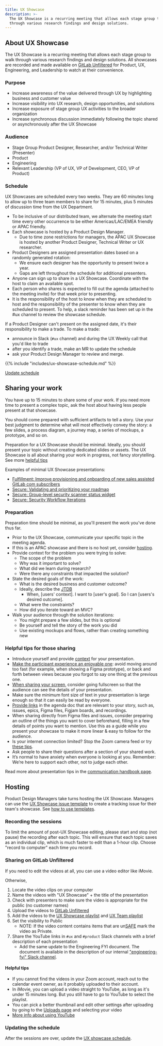 ```yaml
---
title: UX Showcase
description: >-
  The UX Showcase is a recurring meeting that allows each stage group to walk
  through various research findings and design solutions.
---
```


## About UX Showcase

The UX Showcase is a recurring meeting that allows each stage group to walk through various research findings and design solutions. All showcases are recorded and made available on [GitLab Unfiltered](https://www.youtube.com/playlist?list=PL05JrBw4t0Kq89nFXtkVviaIfYQPptwJz) for Product, UX, Engineering, and Leadership to watch at their convenience.

### Purpose

- Increase awareness of the value delivered through UX by highlighting business and customer value
- Increase visibility into UX research, design opportunities, and solutions
- Increase exposure of stage group UX activities to the broader organization
- Increase synchronous discussion immediately following the topic shared or asynchronously after the UX Showcase

### Audience

- Stage Group Product Designer, Researcher, and/or Technical Writer (Presenter)
- Product
- Engineering
- Relevant Leadership (VP of UX, VP of Development, CEO, VP of Product)

### Schedule

UX Showcases are scheduled every two weeks. They are 60 minutes long to allow up to three team members to share for 15 minutes, plus 5 minutes of discussion time from the UX Department.

- To be inclusive of our distributed team, we alternate the meeting start time every other occurrence to be either Americas/LAC/EMEA friendly or APAC friendly.
- Each showcase is hosted by a Product Design Manager.
    - Due to time zone restrictions for managers, the APAC UX Showcase is hosted by another Product Designer, Technical Writer or UX researcher.
- Product Designers are assigned presentation dates based on a randomly generated rotation:
    - We ensure each designer has the opportunity to present twice a year.
    - Gaps are left throughout the schedule for additional presenters.
- Anyone can sign up to share in a UX Showcase. Coordinate with the host to claim an available spot.
- Each person who shares is expected to fill out the agenda (attached to the meeting invite) for that week prior to presenting.
- It is the responsibility of the host to know when they are scheduled to host and the responsibility of the presenter to know when they are scheduled to present. To help, a slack reminder has been set up in the #ux channel to review the showcase schedule.

If a Product Designer can't present on the assigned date, it's their responsibility to make a trade. To make a trade:
- announce in Slack (`#ux` channel) and during the UX Weekly call that you'd like to trade
- after you identify a trade, make an MR to update the schedule
- ask your Product Design Manager to review and merge.

{{% include "includes/ux-showcase-schedule.md" %}}

<a href="https://gitlab.com/-/ide/project/gitlab-com/content-sites/handbook/edit/main/-/assets/includes/ux-showcase-schedule.md" class="btn btn-primary">Update schedule</a>

## Sharing your work

You have up to 15 minutes to share some of your work. If you need more time to present a complex topic, ask the host about having less people present at that showcase.

You should come prepared with sufficient artifacts to tell a story. Use your best judgment to determine what will most effectively convey the story: a few slides, a process diagram, a journey map, a series of mockups, a prototype, and so on.

Preparation for a UX Showcase should be minimal. Ideally, you should present your topic without creating dedicated slides or assets. The UX Showcase is all about sharing your work in progress, not fancy storytelling. See more [helpful tips](#helpful-tips-for-presenters)

Examples of minimal UX Showcase presentations:

- [Fulfillment: Improve provisioning and onboarding of new sales assisted GitLab com subscribers](https://youtu.be/JYl2_Pnh_-I )
- [Secure: Validating and prioritizing your roadmap](https://youtu.be/FVhZ_XNiR6U)
- [Secure: Group-level security scanner status widget](https://youtu.be/4W-cWcEae_o)
- [Secure: Security Workflow Iterations](https://youtu.be/v3gv-rplcBI)

### Preparation

Preparation time should be minimal, as you'll present the work you've done thus far.

- Prior to the UX Showcase, communicate your specific topic in the meeting agenda.
- If this is an APAC showcase and there is no host yet, consider [hosting](/handbook/product/ux/ux-showcase/#hosting).
- Provide context for the problem you were trying to solve:
    - The scope of the problem
    - Why was it important to solve?
    - What did we learn during research?
    - Were there any constraints that impacted the solution?
- State the desired goals of the work:
    - What is the desired business and customer outcome?
    - Ideally, describe the [JTDB](https://jtbd.info/replacing-the-user-story-with-the-job-story-af7cdee10c27)
        - When, [users' context]. I want to [user's goal]. So I can [users's desired outcome].
    - What were the constraints?
    - How did you iterate toward an MVC?
- Walk your audience through the solution iterations:
    - You might prepare a few slides, but this is optional
    - Be yourself and tell the story of the work you did
    - Use existing mockups and flows, rather than creating something new

### Helpful tips for those sharing

- Introduce yourself and provide [context](#preparation) for your presentation.
- [Make the participant experience an enjoyable one](/handbook/tools-and-tips/zoom/#make-the-participant-experience-an-enjoyable-one): avoid moving around too fast (for example, when showing a Figma prototype), or back and forth between views because you forgot to say one thing at the previous one.
- [When sharing your screen](/handbook/tools-and-tips/zoom/#how-to-share-a-presentation-in-zoom), consider going fullscreen so that the audience can see the details of your presentation.
- Make sure the minimum font size of text in your presentation is large enough so that it can easily be read by everyone.
- [Provide links](/handbook/tools-and-tips/zoom/#provide-links-rather-than-sharing-while-you-present-or-edit) in the agenda doc that are relevant to your story, such as, issues, epics, Figma files, Figjam boards, and recordings.
- When sharing directly from Figma files and issues, consider preparing an outline of the things you want to cover beforehand, filling in a few details of points you want to mention. Use this as a guide while you present your showcase to make it more linear & easy to follow for the audience.
- Is your internet connection limited? Stop the Zoom camera feed or try [these tips](https://www.canr.msu.edu/od/educational-technology/tips-zoom-slow-connection).
- Ask people to share their questions after a section of your shared work.
- It’s normal to have anxiety when everyone is looking at you. Remember: We’re here to support each other, not to judge each other.

Read more about presentation tips in the [communication handbook page](/handbook/communication/#presentations).

## Hosting

Product Design Managers take turns hosting the UX Showcase. Managers can use the [UX Showcase issue template](https://gitlab.com/gitlab-org/gitlab-design/-/issues/new?issuable_template=UX%20Showcase) to create a tracking issue for their team's showcase. See [how to use templates](https://docs.gitlab.com/ee/user/project/description_templates.html#use-the-templates).

### Recording the sessions

To limit the amount of post-UX Showcase editing, please start and stop (not pause) the recording after each topic. This will ensure that each topic saves as an individual clip, which is much faster to edit than a 1-hour clip. Choose "record to computer" each time you record.

### Sharing on GitLab Unfiltered

If you need to edit the videos at all, you can use a video editor like iMovie.

Otherwise,

1. Locate the video clips on your computer
1. Name the videos with "UX Showcase" + the title of the presentation
1. Check with presenters to make sure the video is appropriate for the public (no customer names)
1. Upload the videos to [GitLab Unfiltered](https://m.youtube.com/playlist?list=PL05JrBw4t0Kq89nFXtkVviaIfYQPptwJz)
1. Add the videos to the [UX Showcase playlist](https://www.youtube.com/playlist?list=PL05JrBw4t0Kq89nFXtkVviaIfYQPptwJz) and [UX Team playlist](https://www.youtube.com/playlist?list=PL05JrBw4t0KqkW0oPW3n0HqVgKcONVnO5)
1. Set the visibility to Public
    * NOTE: If the video content contains items that are un[SAFE](/handbook/legal/safe-framework/) mark the video as Private.
1. Share the YouTube links in `#ux` and `#product` Slack channels with a brief description of each presentation
    - Add the same update to the Engineering FYI document. The document is available in the description of our internal ["engineering-fyi" Slack channel](https://gitlab.slack.com/archives/CJWA4E9UG).

#### Helpful tips

- If you cannot find the videos in your Zoom account, reach out to the calendar event owner, as it probably uploaded to their account.
- In iMovie, you can upload a video straight to YouTube, as long as it's under 15 minutes long. But you still have to go to YouTube to select the playlist.
- You can pick a better thumbnail and edit other settings after uploading by going to the [Uploads page](https://studio.youtube.com/channel/UCMtZ0sc1HHNtGGWZFDRTh5A/videos/upload) and selecting your video
- [More info about using YouTube](/handbook/marketing/marketing-operations/youtube/)

### Updating the schedule

After the sessions are over, update the [UX showcase schedule](https://gitlab.com/-/ide/project/gitlab-com/www-gitlab-com/edit/master/-/sites/handbook/source/includes/ux-showcase/_schedule.md).
